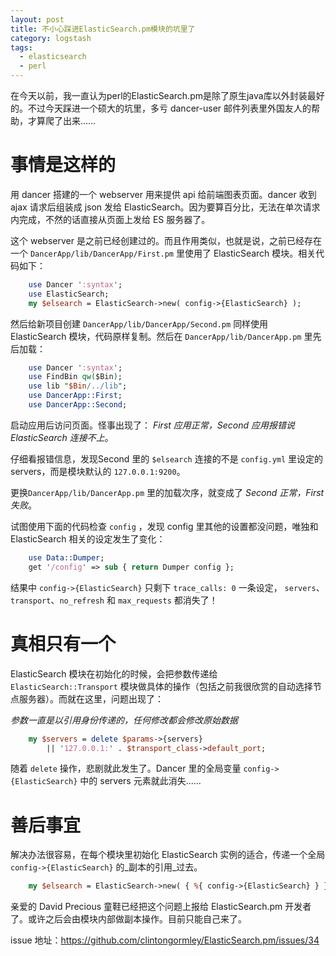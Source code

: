 ```yaml
---
layout: post
title: 不小心踩进ElasticSearch.pm模块的坑里了
category: logstash
tags:
  - elasticsearch
  - perl
---
```

在今天以前，我一直认为perl的ElasticSearch.pm是除了原生java库以外封装最好的。不过今天踩进一个硕大的坑里，多亏 dancer-user 邮件列表里外国友人的帮助，才算爬了出来……

# 事情是这样的

用 dancer 搭建的一个 webserver 用来提供 api 给前端图表页面。dancer 收到 ajax 请求后组装成 json 发给 ElasticSearch。因为要算百分比，无法在单次请求内完成，不然的话直接从页面上发给 ES 服务器了。

这个 webserver 是之前已经创建过的。而且作用类似，也就是说，之前已经存在一个 `DancerApp/lib/DancerApp/First.pm` 里使用了 ElasticSearch 模块。相关代码如下：

```perl
    use Dancer ':syntax';
    use ElasticSearch;
    my $elsearch = ElasticSearch->new( config->{ElasticSearch} );
```

然后给新项目创建 `DancerApp/lib/DancerApp/Second.pm` 同样使用 ElasticSearch 模块，代码原样复制。然后在 `DancerApp/lib/DancerApp.pm` 里先后加载：

```perl
    use Dancer ':syntax';
    use FindBin qw($Bin);
    use lib "$Bin/../lib";
    use DancerApp::First;
    use DancerApp::Second;
```

启动应用后访问页面。怪事出现了： _First 应用正常，Second 应用报错说 ElasticSearch 连接不上_。

仔细看报错信息，发现Second 里的 `$elsearch` 连接的不是 `config.yml` 里设定的 servers，而是模块默认的 `127.0.0.1:9200`。

更换`DancerApp/lib/DancerApp.pm` 里的加载次序，就变成了 _Second 正常，First 失败_。

试图使用下面的代码检查 `config` ，发现 config 里其他的设置都没问题，唯独和 ElasticSearch 相关的设定发生了变化：

```perl
    use Data::Dumper;
    get '/config' => sub { return Dumper config };
```

结果中 `config->{ElasticSearch}` 只剩下 `trace_calls: 0` 一条设定， `servers`、`transport`、`no_refresh` 和 `max_requests` 都消失了！

# 真相只有一个

ElasticSearch 模块在初始化的时候，会把参数传递给 `ElasticSearch::Transport` 模块做具体的操作（包括之前我很欣赏的自动选择节点服务器）。而就在这里，问题出现了：

_参数一直是以引用身份传递的，任何修改都会修改原始数据_

```perl
    my $servers = delete $params->{servers}
        || '127.0.0.1:' . $transport_class->default_port;
```

随着 `delete` 操作，悲剧就此发生了。Dancer 里的全局变量 `config->{ElasticSearch}` 中的 servers 元素就此消失……

# 善后事宜

解决办法很容易，在每个模块里初始化 ElasticSearch 实例的适合，传递一个全局 `config->{ElasticSearch}` 的_副本的引用_过去。

```perl
    my $elsearch = ElasticSearch->new( { %{ config->{ElasticSearch} } } );
```

亲爱的 David Precious 童鞋已经把这个问题上报给 ElasticSearch.pm 开发者了。或许之后会由模块内部做副本操作。目前只能自己来了。

issue 地址：<https://github.com/clintongormley/ElasticSearch.pm/issues/34>
